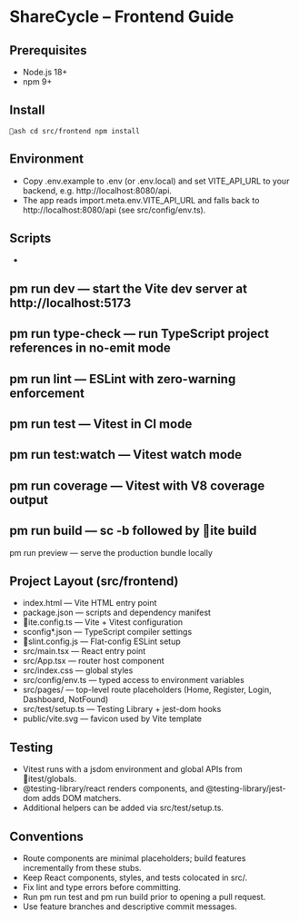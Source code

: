 # ShareCycle – Frontend Guide

## Prerequisites
- Node.js 18+
- npm 9+

## Install
`ash
cd src/frontend
npm install
`

## Environment
- Copy .env.example to .env (or .env.local) and set VITE_API_URL to your backend, e.g. http://localhost:8080/api.
- The app reads import.meta.env.VITE_API_URL and falls back to http://localhost:8080/api (see src/config/env.ts).

## Scripts
- 
pm run dev — start the Vite dev server at http://localhost:5173
- 
pm run type-check — run TypeScript project references in no-emit mode
- 
pm run lint — ESLint with zero-warning enforcement
- 
pm run test — Vitest in CI mode
- 
pm run test:watch — Vitest watch mode
- 
pm run coverage — Vitest with V8 coverage output
- 
pm run build — 	sc -b followed by ite build
- 
pm run preview — serve the production bundle locally

## Project Layout (src/frontend)
- index.html — Vite HTML entry point
- package.json — scripts and dependency manifest
- ite.config.ts — Vite + Vitest configuration
- 	sconfig*.json — TypeScript compiler settings
- slint.config.js — Flat-config ESLint setup
- src/main.tsx — React entry point
- src/App.tsx — router host component
- src/index.css — global styles
- src/config/env.ts — typed access to environment variables
- src/pages/ — top-level route placeholders (Home, Register, Login, Dashboard, NotFound)
- src/test/setup.ts — Testing Library + jest-dom hooks
- public/vite.svg — favicon used by Vite template

## Testing
- Vitest runs with a jsdom environment and global APIs from itest/globals.
- @testing-library/react renders components, and @testing-library/jest-dom adds DOM matchers.
- Additional helpers can be added via src/test/setup.ts.

## Conventions
- Route components are minimal placeholders; build features incrementally from these stubs.
- Keep React components, styles, and tests colocated in src/.
- Fix lint and type errors before committing.
- Run 
pm run test and 
pm run build prior to opening a pull request.
- Use feature branches and descriptive commit messages.

